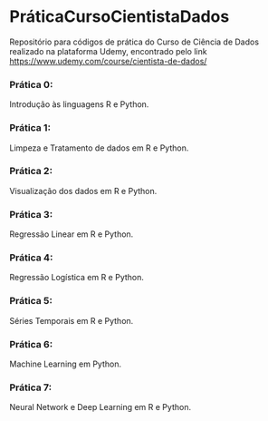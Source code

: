 # PráticaCursoCientistaDados
Repositório para códigos de prática do Curso de Ciência de Dados realizado na plataforma Udemy, encontrado pelo link https://www.udemy.com/course/cientista-de-dados/

### Prática 0:
Introdução às linguagens R e Python.

### Prática 1:
Limpeza e Tratamento de dados em R e Python.

### Prática 2:
Visualização dos dados em R e Python.

### Prática 3:
Regressão Linear em R e Python.

### Prática 4:
Regressão Logística em R e Python.

### Prática 5:
Séries Temporais em R e Python.

### Prática 6:
Machine Learning em Python.

### Prática 7:
Neural Network e Deep Learning em R e Python.
